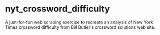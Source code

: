 # nyt_crossword_difficulty
A just-for-fun web scraping exercise to recreate an analysis of New York Times crossword difficulty from Bill Butler's crossword solutions web site.
